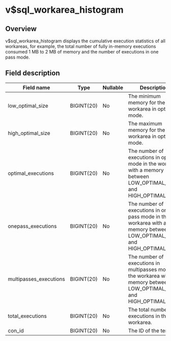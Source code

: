 v$sql_workarea_histogram 
=============================================



Overview 
-----------------

v$sql_workarea_histogram displays the cumulative execution statistics of all workareas, for example, the total number of fully in-memory executions consumed 1 MB to 2 MB of memory and the number of executions in one pass mode. 

Field description 
--------------------------



|     **Field name**     |  **Type**  | **Nullable** |                                                      **Description**                                                       |
|------------------------|------------|--------------|----------------------------------------------------------------------------------------------------------------------------|
| low_optimal_size       | BIGINT(20) | No           | The minimum memory for the workarea in optimal mode.                                                                       |
| high_optimal_size      | BIGINT(20) | No           | The maximum memory for the workarea in optimal mode.                                                                       |
| optimal_executions     | BIGINT(20) | No           | The number of executions in optimal mode in the workarea with a memory between LOW_OPTIMAL_SIZE and HIGH_OPTIMAL_SIZE.     |
| onepass_executions     | BIGINT(20) | No           | The number of executions in one pass mode in the workarea with a memory between LOW_OPTIMAL_SIZE and HIGH_OPTIMAL_SIZE.    |
| multipasses_executions | BIGINT(20) | No           | The number of executions in multipasses mode in the workarea with a memory between LOW_OPTIMAL_SIZE and HIGH_OPTIMAL_SIZE. |
| total_executions       | BIGINT(20) | No           | The total number of executions in the workarea.                                                                            |
| con_id                 | BIGINT(20) | No           | The ID of the tenant.                                                                                                      |



